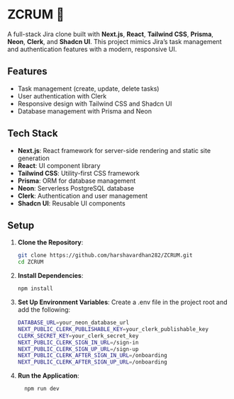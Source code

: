 # ZCRUM 🌟

A full-stack Jira clone built with **Next.js**, **React**, **Tailwind CSS**, **Prisma**, **Neon**, **Clerk**, and **Shadcn UI**. This project mimics Jira’s task management and authentication features with a modern, responsive UI.

## Features
- Task management (create, update, delete tasks)
- User authentication with Clerk
- Responsive design with Tailwind CSS and Shadcn UI
- Database management with Prisma and Neon

## Tech Stack
- **Next.js**: React framework for server-side rendering and static site generation
- **React**: UI component library
- **Tailwind CSS**: Utility-first CSS framework
- **Prisma**: ORM for database management
- **Neon**: Serverless PostgreSQL database
- **Clerk**: Authentication and user management
- **Shadcn UI**: Reusable UI components

## Setup

1. **Clone the Repository**:
   ```bash
   git clone https://github.com/harshavardhan282/ZCRUM.git
   cd ZCRUM

2. **Install Dependencies**:
    ```bash
    npm install

3. **Set Up Environment Variables**:
Create a .env file in the project root and add the following:
    ```bash
    DATABASE_URL=your_neon_database_url
    NEXT_PUBLIC_CLERK_PUBLISHABLE_KEY=your_clerk_publishable_key
    CLERK_SECRET_KEY=your_clerk_secret_key
    NEXT_PUBLIC_CLERK_SIGN_IN_URL=/sign-in
    NEXT_PUBLIC_CLERK_SIGN_UP_URL=/sign-up
    NEXT_PUBLIC_CLERK_AFTER_SIGN_IN_URL=/onboarding
    NEXT_PUBLIC_CLERK_AFTER_SIGN_UP_URL=/onboarding
4.  **Run the Application**:
    ```bash
      npm run dev

